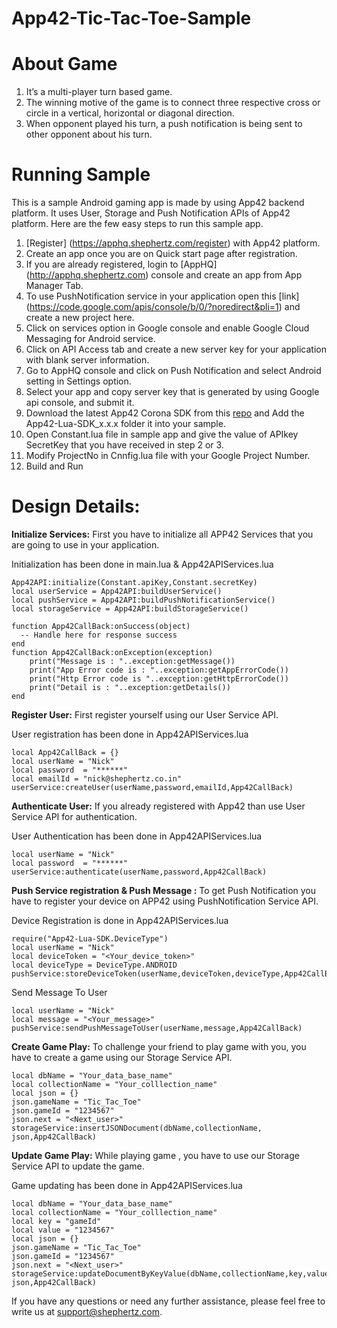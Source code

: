 App42-Tic-Tac-Toe-Sample
========================

# About Game

1. It’s a multi-player turn based game.
2. The winning motive of the game is to connect three respective cross or circle in a vertical, horizontal or diagonal direction.
3. When opponent played his turn, a push notification is being sent to other opponent about his turn.

# Running Sample

This is a sample Android gaming app is made by using App42 backend platform. It uses User, Storage and Push Notification  APIs of App42 platform.
Here are the few easy steps to run this sample app.


1. [Register] (https://apphq.shephertz.com/register) with App42 platform.
2. Create an app once you are on Quick start page after registration.
3. If you are already registered, login to [AppHQ] (http://apphq.shephertz.com) console and create an app from App Manager Tab.
4. To use PushNotification service in your application open this [link] (https://code.google.com/apis/console/b/0/?noredirect&pli=1) and create a new project here.
5. Click on services option in Google console and enable Google Cloud Messaging for Android service.
6. Click on API Access tab and create a new server key for your application with blank server information.
7. Go to AppHQ console and click on Push Notification and select Android setting in Settings option.
8. Select your app and copy server key that is generated by using Google api console, and submit it.
9. Download the latest App42 Corona SDK from this [repo](https://github.com/shephertz/App42_Corona_SDK/archive/master.zip) and Add the App42-Lua-SDK_x.x.x folder it into your sample.
10. Open Constant.lua file in sample app and give the value of APIkey SecretKey that you have received in step 2 or 3.
12. Modify ProjectNo in Cnnfig.lua file with your Google Project Number.
13. Build and Run 


# Design Details:

__Initialize Services:__ First you have to initialize all APP42 Services that you are going to use in your application.

Initialization has been done in main.lua & App42APIServices.lua
```
App42API:initialize(Constant.apiKey,Constant.secretKey)
local userService = App42API:buildUserService()
local pushService = App42API:buildPushNotificationService()
local storageService = App42API:buildStorageService()

function App42CallBack:onSuccess(object)
  -- Handle here for response success
end
function App42CallBack:onException(exception)
	print("Message is : "..exception:getMessage())
	print("App Error code is : "..exception:getAppErrorCode())
	print("Http Error code is "..exception:getHttpErrorCode())
	print("Detail is : "..exception:getDetails())
end
```
__Register User:__ First register yourself using our User Service API.

 User registration has been done in App42APIServices.lua

```
local App42CallBack = {}
local userName = "Nick"
local password  = "******"
local emailId = "nick@shephertz.co.in"
userService:createUser(userName,password,emailId,App42CallBack)
```
__Authenticate User:__ If you already registered with App42 than use User Service API for authentication.

  User Authentication has been done in App42APIServices.lua

```
local userName = "Nick"
local password  = "******"
userService:authenticate(userName,password,App42CallBack)
```
__Push Service registration & Push Message :__ To get Push Notification you have to register your device on APP42 using PushNotification Service API.

Device Registration is done in App42APIServices.lua

```
require("App42-Lua-SDK.DeviceType")
local userName = "Nick"
local deviceToken = "<Your_device_token>"
local deviceType = DeviceType.ANDROID
pushService:storeDeviceToken(userName,deviceToken,deviceType,App42CallBack)
```

Send Message To User


```
local userName = "Nick"
local message = "<Your_message>"
pushService:sendPushMessageToUser(userName,message,App42CallBack)
```

__Create Game Play:__ To challenge your friend to play game with you, you have to create a game using our Storage Service API.


```
local dbName = "Your_data_base_name"
local collectionName = "Your_colllection_name"
local json = {}
json.gameName = "Tic_Tac_Toe"
json.gameId = "1234567"
json.next = "<Next_user>"
storageService:insertJSONDocument(dbName,collectionName, json,App42CallBack)  
```

__Update Game Play:__ While playing game , you have to use our Storage Service API to update the game.
 
Game updating has been done in App42APIServices.lua

```
local dbName = "Your_data_base_name"
local collectionName = "Your_colllection_name"
local key = "gameId"
local value = "1234567"
local json = {}
json.gameName = "Tic_Tac_Toe"
json.gameId = "1234567"
json.next = "<Next_user>"
storageService:updateDocumentByKeyValue(dbName,collectionName,key,value, json,App42CallBack)  
```


If you have any questions or need any further assistance, please feel free to write us at support@shephertz.com.
